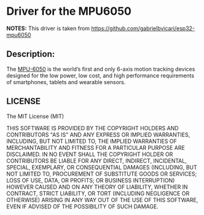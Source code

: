 # Driver for the MPU6050

**NOTES:**
This driver is taken from https://github.com/gabrielbvicari/esp32-mpu6050

## Description:

The [MPU-6050](https://create.arduino.cc/projecthub/CiferTech/what-is-mpu6050-b3b178) 
is the world’s first and only 6-axis motion tracking devices designed for the low power,
low cost, and high performance requirements of smartphones, tablets and wearable sensors.


## LICENSE


 The MIT License (MIT)

 THIS SOFTWARE IS PROVIDED BY THE COPYRIGHT HOLDERS AND CONTRIBUTORS "AS IS"
 AND ANY EXPRESS OR IMPLIED WARRANTIES, INCLUDING, BUT NOT LIMITED TO, THE
 IMPLIED WARRANTIES OF MERCHANTABILITY AND FITNESS FOR A PARTICULAR PURPOSE ARE
 DISCLAIMED. IN NO EVENT SHALL THE COPYRIGHT HOLDER OR CONTRIBUTORS BE LIABLE
 FOR ANY DIRECT, INDIRECT, INCIDENTAL, SPECIAL, EXEMPLARY, OR CONSEQUENTIAL
 DAMAGES (INCLUDING, BUT NOT LIMITED TO, PROCUREMENT OF SUBSTITUTE GOODS OR
 SERVICES; LOSS OF USE, DATA, OR PROFITS; OR BUSINESS INTERRUPTION) HOWEVER
 CAUSED AND ON ANY THEORY OF LIABILITY, WHETHER IN CONTRACT, STRICT LIABILITY,
 OR TORT (INCLUDING NEGLIGENCE OR OTHERWISE) ARISING IN ANY WAY OUT OF THE USE
 OF THIS SOFTWARE, EVEN IF ADVISED OF THE POSSIBILITY OF SUCH DAMAGE.
